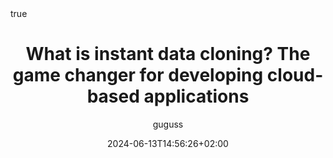 ---
#################################
# Don't touch these settings.
date: '2024-06-13T14:56:26+02:00'
sidebar:
    exclude: true
type: post
#################################
# Update the title
title: "What is instant data cloning? The game changer for developing cloud-based applications"

# Replace if you have a good image. 
# Images are not used (yet) on individual pages, only on lists of articles.
image: /images/red-background.webp

# Define this value if listing an external blog post not written within this site.
link: "https://upsun.com/blog/data-cloning-the-game-changer-for-developing-cloud-based-applications/"

# Update author with one or more
#   -> content/community/engage/people/AUTHOR.md
#   -> https://github.com/AUTHOR
#   -> AUTHORFirst AUTHORLast
author:
  - guguss

# Choose ONE of the options below:
categories:
#   - core-concepts
   - how-it-works
#   - discussions
#   - experiments
#  - how-tos
#   - releases
#   - tutorials

# Tags don't do anything yet, so ignore for now.
# tags:
#   - events
#   - integrations
math: true
---